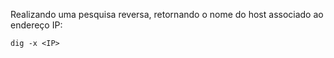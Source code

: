 Realizando uma pesquisa reversa, retornando o nome do host associado ao endereço IP:

    dig -x <IP>

